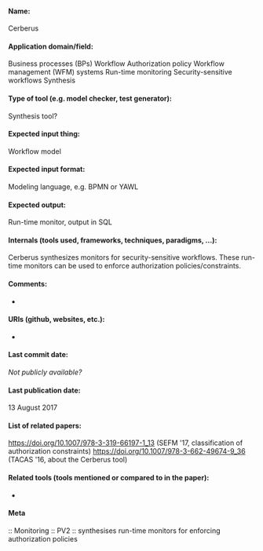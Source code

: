 #### Name:
Cerberus

#### Application domain/field:
Business processes (BPs)
Workflow
Authorization policy
Workflow management (WFM) systems
Run-time monitoring
Security-sensitive workflows
Synthesis

#### Type of tool (e.g. model checker, test generator):
Synthesis tool?

#### Expected input thing:
Workflow model

#### Expected input format:
Modeling language, e.g. BPMN or YAWL

#### Expected output:
Run-time monitor, output in SQL

#### Internals (tools used, frameworks, techniques, paradigms, ...):
Cerberus synthesizes monitors for security-sensitive workflows. These run-time monitors can be used to enforce authorization policies/constraints.

#### Comments:
-

#### URIs (github, websites, etc.):
-

#### Last commit date:
*Not publicly available?*

#### Last publication date:
13 August 2017

#### List of related papers:
https://doi.org/10.1007/978-3-319-66197-1_13 (SEFM '17, classification of authorization constraints)
https://doi.org/10.1007/978-3-662-49674-9_36 (TACAS '16, about the Cerberus tool)

#### Related tools (tools mentioned or compared to in the paper):
-

#### Meta
:: Monitoring
:: PV2 :: synthesises run-time monitors for enforcing authorization policies